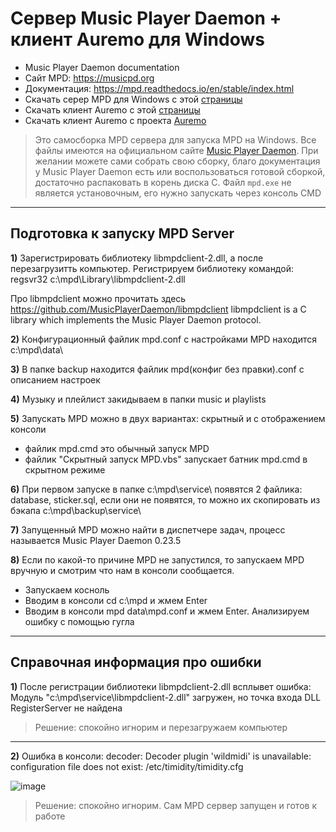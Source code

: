 # Сервер Music Player Daemon + клиент Auremo для Windows

* Music Player Daemon documentation
* Сайт MPD: https://musicpd.org
* Документация: https://mpd.readthedocs.io/en/stable/index.html
* Скачать серер MPD для Windows c этой [страницы](https://github.com/DivanX10/MPD-Server-Windows/blob/main/mpd%20server/MPD%20Server%20Windows.zip)
* Скачать клиент Auremo c этой [страницы](https://github.com/DivanX10/MPD-Server-Windows/blob/main/mpd%20client/Auremo-0.6.1-installer.exe)
* Скачать клиент Auremo с проекта [Auremo](https://code.google.com/archive/p/auremo/downloads)

> Это самосборка MPD сервера для запуска MPD на Windows. Все файлы имеются на официальном сайте [Music Player Daemon](https://musicpd.org). При желании можете сами собрать свою сборку, благо документация у Music Player Daemon есть или воспользоваться готовой сборкой, достаточно распаковать в корень диска С. Файл `mpd.exe` не является установочным, его нужно запускать через консоль CMD

***
## Подготовка к запуску MPD Server

**1)** Зарегистрировать библиотеку libmpdclient-2.dll, а после перезагрузитть компьютер. Регистрируем библиотеку командой: regsvr32 c:\mpd\Library\libmpdclient-2.dll

Про libmpdclient можно прочитать здесь https://github.com/MusicPlayerDaemon/libmpdclient
libmpdclient is a C library which implements the Music Player Daemon protocol.


**2)** Конфигурационный файлик mpd.conf с настройками MPD находится c:\mpd\data\

**3)** В папке backup находится файлик mpd(конфиг без правки).conf с описанием настроек

**4)** Музыку и плейлист закидываем в папки music и playlists

**5)** Запускать MPD можно в двух вариантах: скрытный и с отображением консоли
* файлик mpd.cmd это обычный запуск MPD
* файлик "Скрытный запуск MPD.vbs" запускает батник mpd.cmd в скрытном режиме


**6)** При первом запуске в папке c:\mpd\service\ появятся 2 файлика: database, sticker.sql, если они не появятся, то можно их скопировать из бэкапа c:\mpd\backup\service\ 


**7)** Запущенный MPD можно найти в диспетчере задач, процесс называется Music Player Daemon 0.23.5

**8)** Если по какой-то причине MPD не запустился, то запускаем MPD вручную и смотрим что нам в консоли сообщается. 
* Запускаем косноль
* Вводим в консоли cd c:\mpd и жмем Enter
* Вводим в консоли mpd data\mpd.conf и жмем Enter. Анализируем ошибку с помощью гугла


***

## Справочная информация про ошибки

**1)** После регистрации библиотеки libmpdclient-2.dll всплывет ошибка: Модуль "c:\mpd\service\libmpdclient-2.dll" загружен, но точка входа DLL RegisterServer не найдена

> Решение: спокойно игнорим и перезагружаем компьютер

***

**2)** Ошибка в консоли: decoder: Decoder plugin 'wildmidi' is unavailable: configuration file does not exist: /etc/timidity/timidity.cfg

![image](https://user-images.githubusercontent.com/64090632/146062980-ae841eb4-8564-4ff4-8380-cbadf09ae763.png)


> Решение: спокойно игнорим. Сам MPD сервер запущен и готов к работе
